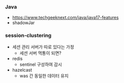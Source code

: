 ### Java
- https://www.techgeeknext.com/java/java17-features
- shadowJar

### session-clustering
- 세션 관리 서버가 따로 있다는 가정
    - 세션 서버 먹통이 되면?
- redis
    - sentinel 구성하여 감시
- hazelcast 
    - was 간 동일한 데이터 유지